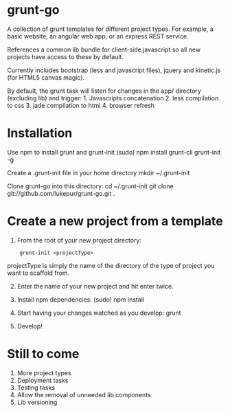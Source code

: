 grunt-go
========

A collection of grunt templates for different project types. For example, a basic website, an angular web app, or an express REST service.

References a common lib bundle for client-side javascript so all new projects have access to these by default.

Currently includes bootstrap (less and javascript files), jquery and kinetic.js (for HTML5 canvas magic).

By default, the grunt task will listen for changes in the app/ directory (excluding lib) and trigger:
	1. Javascripts concatenation
	2. less compilation to css
	3. jade compilation to html
	4. browser refresh

Installation
============

Use npm to install grunt and grunt-init
	(sudo) npm install grunt-cli grunt-init -g

Create a .grunt-init file in your home directory
	mkdir ~/.grunt-init

Clone grunt-go into this directory:
	cd ~/.grunt-init
	git clone git://github.com/lukepur/grunt-go.git .

Create a new project from a template
====================================

1. From the root of your new project directory:

```shell
	grunt-init <projectType>
```

projectType is simply the name of the directory of the type of project you want to scaffold from.

2. Enter the name of your new project and hit enter twice.

3. Install npm dependencies:
	(sudo) npm install

4. Start having your changes watched as you develop:
	grunt

5. Develop!

Still to come
=============
1. More project types
2. Deployment tasks
3. Testing tasks
4. Allow the removal of unneeded lib components
5. Lib versioning